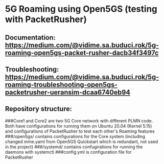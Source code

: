 # 5G Roaming using Open5GS (testing with PacketRusher)
## Documentation: https://medium.com/@vidime.sa.buduci.rok/5g-roaming-open5gs-packet-rusher-dacb34f3497c
## Troubleshooting: https://medium.com/@vidime.sa.buduci.rok/5g-roaming-troubleshooting-open5gs-packetrusher-ueransim-dcaa6740eb94
## Repository structure:
###Core1 and Core2 are two 5G Core network with different PLMN code. Both have configurations for running them on Ubuntu 20.04 (Kernel 5.15) and configurations of PacketRusher to test each other's Roaming features
###/open5gs/ contains configurations for the Core system (including changed mme.yaml from Open5GS Quickstart which is redundant, not used in the project)
###/systemd/ contains confugirations for running the daemons with systemctl
###config.yml is configuration file for PacketRusher
